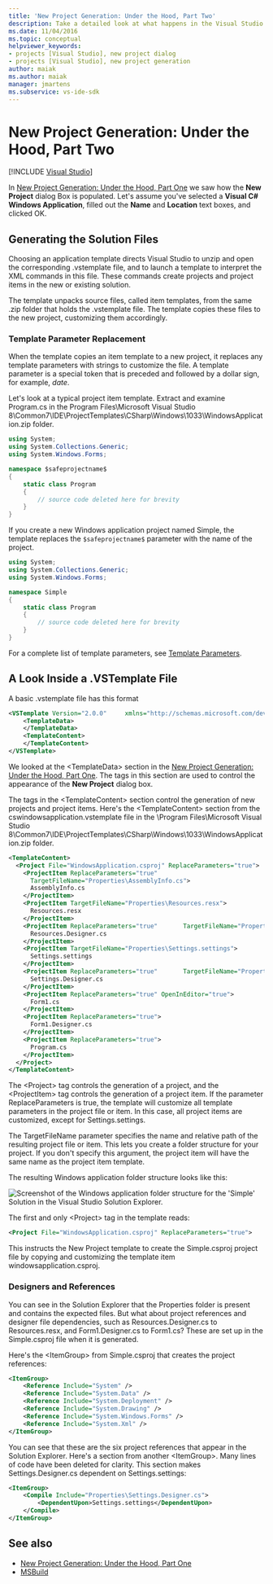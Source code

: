 ```yaml
---
title: 'New Project Generation: Under the Hood, Part Two'
description: Take a detailed look at what happens in the Visual Studio integrated development environment (IDE) as you create your own project type (Part 2 of 2).
ms.date: 11/04/2016
ms.topic: conceptual
helpviewer_keywords:
- projects [Visual Studio], new project dialog
- projects [Visual Studio], new project generation
author: maiak
ms.author: maiak
manager: jmartens
ms.subservice: vs-ide-sdk
---
```

# New Project Generation: Under the Hood, Part Two

 [!INCLUDE [Visual Studio](~/includes/applies-to-version/vs-windows-only.md)]

In [New Project Generation: Under the Hood, Part One](../../extensibility/internals/new-project-generation-under-the-hood-part-one.md) we saw how the **New Project** dialog Box is populated. Let's assume you've selected a **Visual C# Windows Application**, filled out the **Name** and **Location** text boxes, and clicked OK.

## Generating the Solution Files
 Choosing an application template directs Visual Studio to unzip and open the corresponding .vstemplate file, and to launch a template to interpret the XML commands in this file. These commands create projects and project items in the new or existing solution.

 The template unpacks source files, called item templates, from the same .zip folder that holds the .vstemplate file. The template copies these files to the new project, customizing them accordingly.

### Template Parameter Replacement
 When the template copies an item template to a new project, it replaces any template parameters with strings to customize the file. A template parameter is a special token that is preceded and followed by a dollar sign, for example, $date$.

 Let's look at a typical project item template. Extract and examine Program.cs in the Program Files\Microsoft Visual Studio 8\Common7\IDE\ProjectTemplates\CSharp\Windows\1033\WindowsApplication.zip folder.

```csharp
using System;
using System.Collections.Generic;
using System.Windows.Forms;

namespace $safeprojectname$
{
    static class Program
    {
        // source code deleted here for brevity
    }
}
```

If you create a new Windows application project named Simple, the template replaces the `$safeprojectname$` parameter with the name of the project.

```csharp
using System;
using System.Collections.Generic;
using System.Windows.Forms;

namespace Simple
{
    static class Program
    {
        // source code deleted here for brevity
    }
}
```

 For a complete list of template parameters, see [Template Parameters](../../ide/template-parameters.md).

## A Look Inside a .VSTemplate File
 A basic .vstemplate file has this format

```xml
<VSTemplate Version="2.0.0"     xmlns="http://schemas.microsoft.com/developer/vstemplate/2005"     Type="Project">
    <TemplateData>
    </TemplateData>
    <TemplateContent>
    </TemplateContent>
</VSTemplate>
```

 We looked at the \<TemplateData> section in the [New Project Generation: Under the Hood, Part One](../../extensibility/internals/new-project-generation-under-the-hood-part-one.md). The tags in this section are used to control the appearance of the **New Project** dialog box.

 The tags in the \<TemplateContent> section control the generation of new projects and project items. Here's the \<TemplateContent> section from the cswindowsapplication.vstemplate file in the \Program Files\Microsoft Visual Studio 8\Common7\IDE\ProjectTemplates\CSharp\Windows\1033\WindowsApplication.zip folder.

```xml
<TemplateContent>
  <Project File="WindowsApplication.csproj" ReplaceParameters="true">
    <ProjectItem ReplaceParameters="true"
      TargetFileName="Properties\AssemblyInfo.cs">
      AssemblyInfo.cs
    </ProjectItem>
    <ProjectItem TargetFileName="Properties\Resources.resx">
      Resources.resx
    </ProjectItem>
    <ProjectItem ReplaceParameters="true"       TargetFileName="Properties\Resources.Designer.cs">
      Resources.Designer.cs
    </ProjectItem>
    <ProjectItem TargetFileName="Properties\Settings.settings">
      Settings.settings
    </ProjectItem>
    <ProjectItem ReplaceParameters="true"       TargetFileName="Properties\Settings.Designer.cs">
      Settings.Designer.cs
    </ProjectItem>
    <ProjectItem ReplaceParameters="true" OpenInEditor="true">
      Form1.cs
    </ProjectItem>
    <ProjectItem ReplaceParameters="true">
      Form1.Designer.cs
    </ProjectItem>
    <ProjectItem ReplaceParameters="true">
      Program.cs
    </ProjectItem>
  </Project>
</TemplateContent>
```

 The \<Project> tag controls the generation of a project, and the \<ProjectItem> tag controls the generation of a project item. If the parameter ReplaceParameters is true, the template will customize all template parameters in the project file or item. In this case, all project items are customized, except for Settings.settings.

 The TargetFileName parameter specifies the name and relative path of the resulting project file or item. This lets you create a folder structure for your project. If you don't specify this argument, the project item will have the same name as the project item template.

 The resulting Windows application folder structure looks like this:

 ![Screenshot of the Windows application folder structure for the 'Simple' Solution in the Visual Studio Solution Explorer.](../../extensibility/internals/media/simplesolution.png)

 The first and only \<Project> tag in the template reads:

```xml
<Project File="WindowsApplication.csproj" ReplaceParameters="true">
```

 This instructs the New Project template to create the Simple.csproj project file by copying and customizing the template item windowsapplication.csproj.

### Designers and References
 You can see in the Solution Explorer that the Properties folder is present and contains the expected files. But what about project references and designer file dependencies, such as Resources.Designer.cs to Resources.resx, and Form1.Designer.cs to Form1.cs?  These are set up in the Simple.csproj file when it is generated.

 Here's the \<ItemGroup> from Simple.csproj that creates the project references:

```xml
<ItemGroup>
    <Reference Include="System" />
    <Reference Include="System.Data" />
    <Reference Include="System.Deployment" />
    <Reference Include="System.Drawing" />
    <Reference Include="System.Windows.Forms" />
    <Reference Include="System.Xml" />
</ItemGroup>
```

 You can see that these are the six project references that appear in the Solution Explorer. Here's a section from another \<ItemGroup>. Many lines of code have been deleted for clarity. This section makes Settings.Designer.cs dependent on Settings.settings:

```xml
<ItemGroup>
    <Compile Include="Properties\Settings.Designer.cs">
        <DependentUpon>Settings.settings</DependentUpon>
    </Compile>
</ItemGroup>
```

## See also

- [New Project Generation: Under the Hood, Part One](../../extensibility/internals/new-project-generation-under-the-hood-part-one.md)
- [MSBuild](../../msbuild/msbuild.md)
